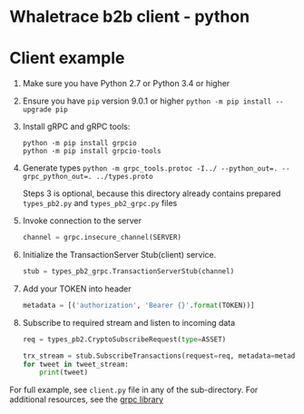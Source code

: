 # Whaletrace b2b client - python

# Client example

1.  Make sure you have Python 2.7 or Python 3.4 or higher
2.  Ensure you have `pip` version 9.0.1 or higher 
	`python -m pip install --upgrade pip`
3.  Install gRPC and gRPC tools: 
	```
    python -m pip install grpcio
    python -m pip install grpcio-tools
	```
4.  Generate types `python -m grpc_tools.protoc -I../ --python_out=. --grpc_python_out=. ../types.proto`  
	
	Steps 3 is optional, because this directory already contains prepared `types_pb2.py` and `types_pb2_grpc.py` files 

4.  Invoke connection to the server  
	```python
    channel = grpc.insecure_channel(SERVER)
	``` 
5.  Initialize the TransactionServer Stub(client) service.  
	```python
    stub = types_pb2_grpc.TransactionServerStub(channel)
	```
6.  Add your TOKEN into header  
	```python
    metadata = [('authorization', 'Bearer {}'.format(TOKEN))]
	```
7.  Subscribe to required stream and listen to incoming data  
	```python
    req = types_pb2.CryptoSubscribeRequest(type=ASSET)
    
    trx_stream = stub.SubscribeTransactions(request=req, metadata=metadata)
    for tweet in tweet_stream:
        print(tweet)
	```
    
For full example, see `client.py` file in any of the sub-directory.
For additional resources, see the [grpc library](https://grpc.io/docs/tutorials/basic/python/)
